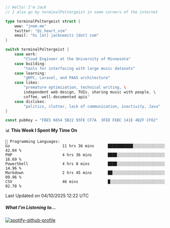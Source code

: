 ```go
// Hello! I'm Jack
// I also go by terminalPoltergeist in some corners of the internet

type terminalPoltergeist struct {
    www: "jnem.me"
    twitter: "@i_heart_vim"
    email: "hi [at] jacknemitz [dot] com"
}

switch terminalPoltergeist {
    case work:
        "Cloud Engineer at the University of Minnesota"
    case building:
        "tools for interfacing with large music datasets"
    case learning:
        "gRPC, Laravel, and PAAS architecture"
    case likes:
        "premature optimization, technical writing, \
        independent web-design, TUIs, sharing music with people, \
        coffee, well-documented apis"
    case dislikes:
        "politics, clutter, lack of communication, inactivity, Java"
}

const pubKey = "FBE5 6654 5B22 93FE CF7A  3FED FEBC 141E 4B2F CF62"
```

<!--START_SECTION:waka-->
📊 **This Week I Spent My Time On** 

```text
💬 Programming Languages: 
Go                       11 hrs 36 mins      ███████████░░░░░░░░░░░░░░   42.04 % 
PHP                      4 hrs 36 mins       ████░░░░░░░░░░░░░░░░░░░░░   16.69 % 
PowerShell               4 hrs 8 mins        ████░░░░░░░░░░░░░░░░░░░░░   14.96 % 
Markdown                 2 hrs 45 mins       ██░░░░░░░░░░░░░░░░░░░░░░░   09.96 % 
CSV                      46 mins             █░░░░░░░░░░░░░░░░░░░░░░░░   02.78 % 
```


 Last Updated on 04/10/2025 12:22 UTC
<!--END_SECTION:waka-->

##### What I'm Listening to...

[![spotify-github-profile](https://jnem.me/listening-item?maxAge=2592000)](https://jnem.me/listening)
